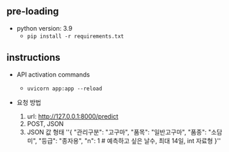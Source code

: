 ## pre-loading

- python version: 3.9
  - ``pip install -r requirements.txt``

## instructions

- API activation commands
  - ``uvicorn app:app --reload``
  
- 요청 방법
  1. url: http://127.0.0.1:8000/predict
  2. POST, JSON
  3. JSON 값 형태
    ''{
    "관리구분": "고구마",
    "품목": "일반고구마",
    "품종": "소담미",
    "등급": "종자용",
    "n": 1            # 예측하고 싶은 날수, 최대 14일, int 자료형
}''
